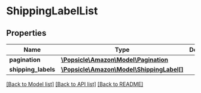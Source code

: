 # ShippingLabelList

## Properties
Name | Type | Description | Notes
------------ | ------------- | ------------- | -------------
**pagination** | [**\Popsicle\Amazon\Model\Pagination**](Pagination.md) |  | [optional] 
**shipping_labels** | [**\Popsicle\Amazon\Model\ShippingLabel[]**](ShippingLabel.md) |  | [optional] 

[[Back to Model list]](../../README.md#documentation-for-models) [[Back to API list]](../../README.md#documentation-for-api-endpoints) [[Back to README]](../../README.md)

